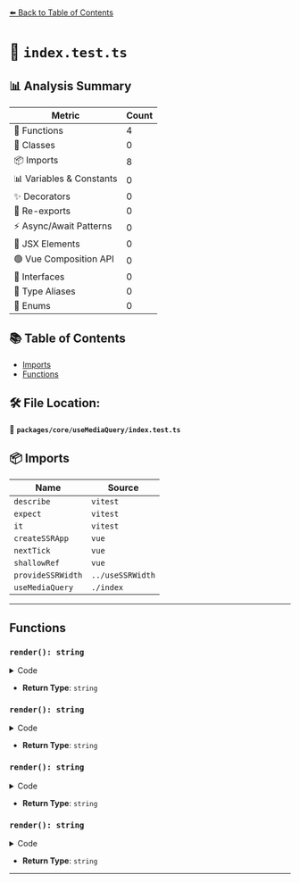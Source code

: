 [⬅️ Back to Table of Contents](../../../index.md)

# 📄 `index.test.ts`

## 📊 Analysis Summary

| Metric | Count |
|--------|-------|
| 🔧 Functions | 4 |
| 🧱 Classes | 0 |
| 📦 Imports | 8 |
| 📊 Variables & Constants | 0 |
| ✨ Decorators | 0 |
| 🔄 Re-exports | 0 |
| ⚡ Async/Await Patterns | 0 |
| 💠 JSX Elements | 0 |
| 🟢 Vue Composition API | 0 |
| 📐 Interfaces | 0 |
| 📑 Type Aliases | 0 |
| 🎯 Enums | 0 |

## 📚 Table of Contents

- [Imports](#imports)
- [Functions](#functions)

## 🛠️ File Location:
📂 **`packages/core/useMediaQuery/index.test.ts`**

## 📦 Imports

| Name | Source |
|------|--------|
| `describe` | `vitest` |
| `expect` | `vitest` |
| `it` | `vitest` |
| `createSSRApp` | `vue` |
| `nextTick` | `vue` |
| `shallowRef` | `vue` |
| `provideSSRWidth` | `../useSSRWidth` |
| `useMediaQuery` | `./index` |


---

## Functions

### `render(): string`

<details><summary>Code</summary>

```ts
() => ''
```
</details>

- **Return Type**: `string`
### `render(): string`

<details><summary>Code</summary>

```ts
() => ''
```
</details>

- **Return Type**: `string`
### `render(): string`

<details><summary>Code</summary>

```ts
() => ''
```
</details>

- **Return Type**: `string`
### `render(): string`

<details><summary>Code</summary>

```ts
() => ''
```
</details>

- **Return Type**: `string`

---